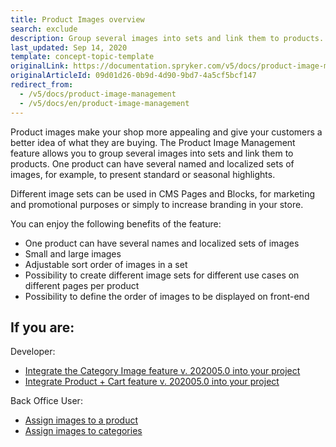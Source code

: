 ```yaml
---
title: Product Images overview
search: exclude
description: Group several images into sets and link them to products. One product can have several named and localized sets of images.
last_updated: Sep 14, 2020
template: concept-topic-template
originalLink: https://documentation.spryker.com/v5/docs/product-image-management
originalArticleId: 09d01d26-0b9d-4d90-9bd7-4a5cf5bcf147
redirect_from:
  - /v5/docs/product-image-management
  - /v5/docs/en/product-image-management
---
```


Product images make your shop more appealing and give your customers a better idea of what they are buying. The Product Image Management feature allows you to group several images into sets and link them to products. One product can have several named and localized sets of images, for example, to present standard or seasonal highlights.

Different image sets can be used in CMS Pages and Blocks, for marketing and promotional purposes or simply to increase branding in your store.

You can enjoy the following benefits of the feature:

* One product can have several names and localized sets of images
* Small and large images
* Adjustable sort order of images in a set
* Possibility to create different image sets for different use cases on different pages per product
* Possibility to define the order of images to be displayed on front-end

## If you are:

Developer:

- [Integrate the Category Image feature v. 202005.0 into your project](/docs/scos/dev/feature-integration-guides/{{page.version}}/category-image-feature-integration.html)
- [Integrate Product + Cart feature v. 202005.0 into your project](/docs/scos/dev/feature-integration-guides/{{page.version}}/product-feature-integration.html)

Back Office User:

- [Assign images to a product](/docs/scos/user/back-office-user-guides/{{page.version}}/catalog/products/manage-abstract-products/creating-abstract-products-and-product-bundles.html#adding-images)
- [Assign images to categories](/docs/scos/user/back-office-user-guides/{{page.version}}/catalog/category/creating-categories.html)
